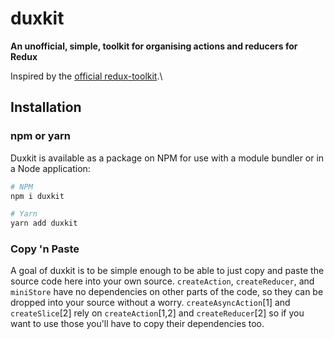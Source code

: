 # duxkit

**An unofficial, simple, toolkit for organising actions and reducers for Redux**

Inspired by the [official redux-toolkit](https://redux-toolkit.js.org/).\

## Installation

### npm or yarn

Duxkit is available as a package on NPM for use with a module bundler or in a Node application:

```bash
# NPM
npm i duxkit

# Yarn
yarn add duxkit
```

### Copy 'n Paste

A goal of duxkit is to be simple enough to be able to just copy and paste the source code here into your own source. `createAction`, `createReducer`, and `miniStore` have no dependencies on other parts of the code, so they can be dropped into your source without a worry. `createAsyncAction`[1] and `createSlice`[2] rely on `createAction`[1,2] and `createReducer`[2] so if you want to use those you'll have to copy their dependencies too.
